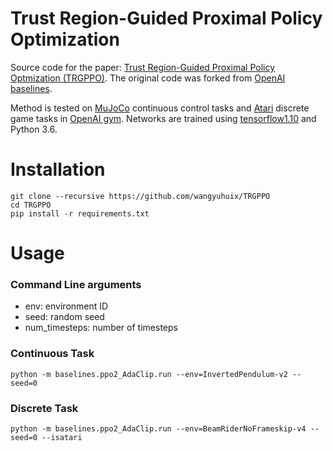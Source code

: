 # Trust Region-Guided Proximal Policy Optimization

Source code for the paper: [Trust Region-Guided Proximal Policy Optmization (TRGPPO)](https://arxiv.org/abs/1901.10314). The original code was forked from [OpenAI baselines](https://github.com/openai/baselines).

Method is tested on [MuJoCo](http://www.mujoco.org/) continuous control tasks and [Atari](https://www.atari.com/) discrete game tasks in [OpenAI gym](https://github.com/openai/gym).
Networks are trained using [tensorflow1.10](https://www.tensorflow.org/) and Python 3.6.



# Installation

```
git clone --recursive https://github.com/wangyuhuix/TRGPPO
cd TRGPPO
pip install -r requirements.txt
```



# Usage

### Command Line arguments

* env: environment ID
* seed: random seed
* num_timesteps: number of timesteps

### Continuous Task

```shell
python -m baselines.ppo2_AdaClip.run --env=InvertedPendulum-v2 --seed=0
```

### Discrete Task

```
python -m baselines.ppo2_AdaClip.run --env=BeamRiderNoFrameskip-v4 --seed=0 --isatari
```

